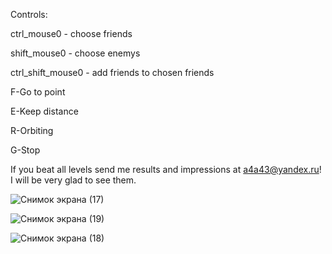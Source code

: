 Controls:

ctrl_mouse0 - choose friends

shift_mouse0 - choose enemys

ctrl_shift_mouse0 - add friends to chosen friends

F-Go to point

E-Keep distance

R-Orbiting

G-Stop

If you beat all levels send me results and impressions at a4a43@yandex.ru! I will be very glad to see them.

![Снимок экрана (17)](https://github.com/vovan4ikrutoy/Spaceship_game/assets/71555380/3fc432a8-255f-4305-8a4b-93cad2aead91)

![Снимок экрана (19)](https://github.com/vovan4ikrutoy/Spaceship_game/assets/71555380/4173c8a4-2939-42cb-84b6-9fef5c2af0b3)

![Снимок экрана (18)](https://github.com/vovan4ikrutoy/Spaceship_game/assets/71555380/cc2c1cb3-02aa-496f-b936-1ec17be8f1ae)

